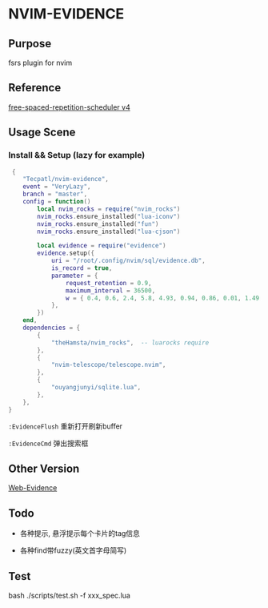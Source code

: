 # NVIM-EVIDENCE

## Purpose

fsrs plugin for nvim

## Reference

[free-spaced-repetition-scheduler v4](https://github.com/open-spaced-repetition/free-spaced-repetition-scheduler)

## Usage Scene

### Install && Setup (lazy for example)

```lua
 {
	"Tecpatl/nvim-evidence",
	event = "VeryLazy",
	branch = "master",
	config = function()
		local nvim_rocks = require("nvim_rocks")
		nvim_rocks.ensure_installed("lua-iconv")
		nvim_rocks.ensure_installed("fun")
		nvim_rocks.ensure_installed("lua-cjson")

		local evidence = require("evidence")
		evidence.setup({
            uri = "/root/.config/nvim/sql/evidence.db",
            is_record = true,
            parameter = {
                request_retention = 0.9,
                maximum_interval = 36500,
                w = { 0.4, 0.6, 2.4, 5.8, 4.93, 0.94, 0.86, 0.01, 1.49, 0.14, 0.94, 2.18, 0.05, 0.34, 1.26, 0.29, 2.61},
            },
        })
	end,
	dependencies = {
		{
			"theHamsta/nvim_rocks",  -- luarocks require
		},
		{
			"nvim-telescope/telescope.nvim",
		},
		{
			"ouyangjunyi/sqlite.lua",
		},
	},
}
```

`:EvidenceFlush` 重新打开刷新buffer

`:EvidenceCmd` 弹出搜索框

## Other Version

[Web-Evidence](https://github.com/Tecpatl/web-evidence)

## Todo

- 各种提示, 悬浮提示每个卡片的tag信息

- 各种find带fuzzy(英文首字母简写)

## Test

bash ./scripts/test.sh -f xxx_spec.lua
